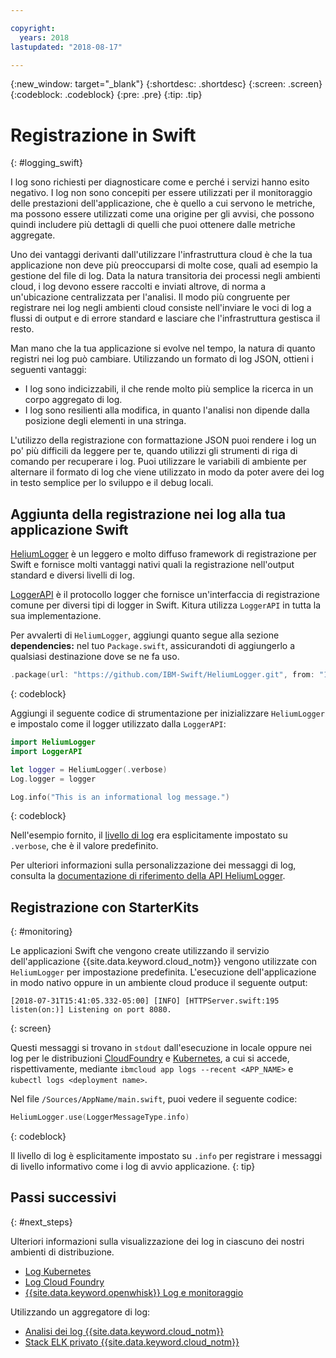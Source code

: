 ```yaml
---

copyright:
  years: 2018
lastupdated: "2018-08-17"

---
```

{:new_window: target="_blank"}
{:shortdesc: .shortdesc}
{:screen: .screen}
{:codeblock: .codeblock}
{:pre: .pre}
{:tip: .tip}

# Registrazione in Swift
{: #logging_swift}

I log sono richiesti per diagnosticare come e perché i servizi hanno esito negativo. I log non sono concepiti per essere utilizzati per il monitoraggio delle prestazioni dell'applicazione, che è quello a cui servono le metriche, ma possono essere utilizzati come una origine per gli avvisi, che possono quindi includere più dettagli di quelli che puoi ottenere dalle metriche aggregate.

Uno dei vantaggi derivanti dall'utilizzare l'infrastruttura cloud è che la tua applicazione non deve più preoccuparsi di molte cose, quali ad esempio la gestione del file di log. Data la natura transitoria dei processi negli ambienti cloud, i log devono essere raccolti e inviati altrove, di norma a un'ubicazione centralizzata per l'analisi. Il modo più congruente per registrare nei log negli ambienti cloud consiste nell'inviare le voci di log a flussi di output e di errore standard e lasciare che l'infrastruttura gestisca il resto.

Man mano che la tua applicazione si evolve nel tempo, la natura di quanto registri nei log può cambiare. Utilizzando un formato di log JSON, ottieni i seguenti vantaggi:
* I log sono indicizzabili, il che rende molto più semplice la ricerca in un corpo aggregato di log.
* I log sono resilienti alla modifica, in quanto l'analisi non dipende dalla posizione degli elementi in una stringa.

L'utilizzo della registrazione con formattazione JSON puoi rendere i log un po' più difficili da leggere per te, quando utilizzi gli strumenti di riga di comando per recuperare i log. Puoi utilizzare le variabili di ambiente per alternare il formato di log che viene utilizzato in modo da poter avere dei log in testo semplice per lo sviluppo e il debug locali.

## Aggiunta della registrazione nei log alla tua applicazione Swift

[HeliumLogger](https://github.com/IBM-Swift/HeliumLogger) è un leggero e molto diffuso framework di registrazione per Swift e fornisce molti vantaggi nativi quali la registrazione nell'output standard e diversi livelli di log.

[LoggerAPI](https://github.com/IBM-Swift/LoggerAPI) è il protocollo logger che fornisce un'interfaccia di registrazione comune per diversi tipi di logger in Swift. Kitura utilizza `LoggerAPI` in tutta la sua implementazione.

Per avvalerti di `HeliumLogger`, aggiungi quanto segue alla sezione **dependencies:** nel tuo `Package.swift`, assicurandoti di aggiungerlo a qualsiasi destinazione dove se ne fa uso.
```swift
.package(url: "https://github.com/IBM-Swift/HeliumLogger.git", from: "1.7.1")
```
{: codeblock}

Aggiungi il seguente codice di strumentazione per inizializzare `HeliumLogger` e impostalo come il logger utilizzato dalla `LoggerAPI`:
```swift
import HeliumLogger
import LoggerAPI

let logger = HeliumLogger(.verbose)
Log.logger = logger

Log.info("This is an informational log message.")
```
{: codeblock}

Nell'esempio fornito, il [livello di log](http://ibm-swift.github.io/HeliumLogger/) era esplicitamente impostato su `.verbose`, che è il valore predefinito.

Per ulteriori informazioni sulla personalizzazione dei messaggi di log, consulta la [documentazione di riferimento della API HeliumLogger](http://ibm-swift.github.io/HeliumLogger/).

## Registrazione con StarterKits
{: #monitoring}

Le applicazioni Swift che vengono create utilizzando il servizio dell'applicazione {{site.data.keyword.cloud_notm}} vengono utilizzate con `HeliumLogger` per impostazione predefinita. L'esecuzione dell'applicazione in modo nativo oppure in un ambiente cloud produce il seguente output:
```
[2018-07-31T15:41:05.332-05:00] [INFO] [HTTPServer.swift:195 listen(on:)] Listening on port 8080.
```
{: screen}

Questi messaggi si trovano in `stdout` dall'esecuzione in locale oppure nei log per le distribuzioni [CloudFoundry](https://console.bluemix.net/docs/cli/reference/bluemix_cli/bx_cli.html#ibmcloud_app_logs) e [Kubernetes](https://kubernetes-v1-4.github.io/docs/user-guide/kubectl/kubectl_logs/), a cui si accede, rispettivamente, mediante `ibmcloud app logs --recent <APP_NAME>` e `kubectl logs <deployment name>`.

Nel file `/Sources/AppName/main.swift`, puoi vedere il seguente codice:
```swift
HeliumLogger.use(LoggerMessageType.info)
```
{: codeblock}

Il livello di log è esplicitamente impostato su `.info` per registrare i messaggi di livello informativo come i log di avvio applicazione.
{: tip}

## Passi successivi 
{: #next_steps}

Ulteriori informazioni sulla visualizzazione dei log in ciascuno dei nostri ambienti di distribuzione.
* [Log Kubernetes](https://kubernetes-v1-4.github.io/docs/user-guide/kubectl/kubectl_logs/)
* [Log Cloud Foundry](https://console.bluemix.net/docs/cli/reference/bluemix_cli/bx_cli.html#ibmcloud_app_logs)
* [{{site.data.keyword.openwhisk}} Log e monitoraggio](https://console.bluemix.net/docs/openwhisk/openwhisk_logs.html#openwhisk_logs)

Utilizzando un aggregatore di log:
* [Analisi dei log {{site.data.keyword.cloud_notm}}](https://console.bluemix.net/docs/services/CloudLogAnalysis/log_analysis_ov.html#log_analysis_ov)
* [Stack ELK privato {{site.data.keyword.cloud_notm}}](https://www.ibm.com/support/knowledgecenter/en/SSBS6K_2.1.0.2/manage_metrics/logging_elk.html)
